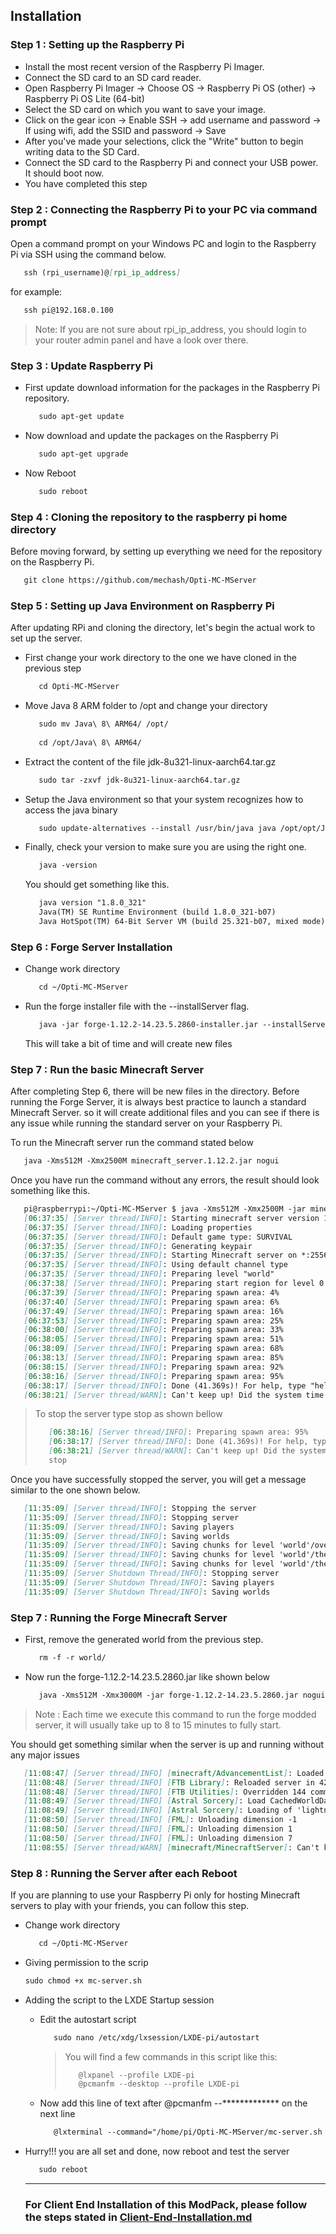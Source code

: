 ## Installation

### Step 1 : Setting up the Raspberry Pi

- Install the most recent version of the Raspberry Pi Imager. 
- Connect the SD card to an SD card reader.
- Open Raspberry Pi Imager -> Choose OS -> Raspberry Pi OS (other) -> Raspberry Pi OS Lite (64-bit)
- Select the SD card on which you want to save your image.
- Click on the gear icon -> Enable SSH -> add username and password -> If using wifi, add the SSID and password -> Save
- After you've made your selections, click the "Write" button to begin writing data to the SD Card.
- Connect the SD card to the Raspberry Pi and connect your USB power. It should boot now.
- You have completed this step 

### Step 2 : Connecting the Raspberry Pi to your PC via command prompt

Open a command prompt on your Windows PC and login to the Raspberry Pi via SSH using the command below.

 ```md
    ssh (rpi_username)@[rpi_ip_address]
 ```
  
  for example:
  
   ```md
      ssh pi@192.168.0.100
   ```

> Note: If you are not sure about rpi_ip_address, you should login to your router admin panel and have a look over there.

### Step 3 : Update Raspberry Pi

- First update download information for the packages in the Raspberry Pi repository. 
  ```md
     sudo apt-get update 
  ```
- Now download and update the packages on the Raspberry Pi
    
  ```md
     sudo apt-get upgrade 
  ```
- Now Reboot

  ```md
     sudo reboot
  ```

### Step 4 : Cloning the repository to the raspberry pi home directory

Before moving forward, by setting up everything we need for the repository on the Raspberry Pi.

```md
   git clone https://github.com/mechash/Opti-MC-MServer
```

### Step 5 :  Setting up Java Environment on Raspberry Pi

After updating RPi and cloning the directory, let's begin the actual work to set up the server.

- First change your work directory to the one we have cloned in the previous step

  ```md
     cd Opti-MC-MServer
  ```

- Move Java 8 ARM folder to /opt and change your directory 

  ```md 
     sudo mv Java\ 8\ ARM64/ /opt/
 
     cd /opt/Java\ 8\ ARM64/
  ```
- Extract the content of the file jdk-8u321-linux-aarch64.tar.gz 
 
  ```md
     sudo tar -zxvf jdk-8u321-linux-aarch64.tar.gz
  ```
- Setup the Java environment so that your system recognizes how to access the java binary

  ```md
     sudo update-alternatives --install /usr/bin/java java /opt/opt/Java\ 8\ ARM64/jdk-16.0.2/bin/java 1
  ```

- Finally, check your version to make sure you are using the right one.

  ```md
     java -version
  ```
  
  You should get something like this.
  
  ```md
     java version "1.8.0_321"
     Java(TM) SE Runtime Environment (build 1.8.0_321-b07)
     Java HotSpot(TM) 64-Bit Server VM (build 25.321-b07, mixed mode)  
  ```

### Step 6 : Forge Server Installation

- Change work directory 

  ```md
     cd ~/Opti-MC-MServer
  ```
  
- Run the forge installer file with the --installServer flag.

  ```md
     java -jar forge-1.12.2-14.23.5.2860-installer.jar --installServer
  ```
  
  This will take a bit of time and will create new files
  
### Step 7 : Run the basic Minecraft Server

After completing Step 6, there will be new files in the directory. Before running the Forge Server, it is always best practice to launch a standard Minecraft Server.
so it will create additional files and you can see if there is any issue while running the standard server on your Raspberry Pi.

To run the Minecraft server run the command stated below

```md
   java -Xms512M -Xmx2500M minecraft_server.1.12.2.jar nogui
```
Once you have run the command without any errors, the result should look something like this.

```md
   pi@raspberrypi:~/Opti-MC-MServer $ java -Xms512M -Xmx2500M -jar minecraft_server.1.12.2.jar nogui
   [06:37:35] [Server thread/INFO]: Starting minecraft server version 1.12.2
   [06:37:35] [Server thread/INFO]: Loading properties
   [06:37:35] [Server thread/INFO]: Default game type: SURVIVAL
   [06:37:35] [Server thread/INFO]: Generating keypair
   [06:37:35] [Server thread/INFO]: Starting Minecraft server on *:25565
   [06:37:35] [Server thread/INFO]: Using default channel type
   [06:37:35] [Server thread/INFO]: Preparing level "world"
   [06:37:38] [Server thread/INFO]: Preparing start region for level 0
   [06:37:39] [Server thread/INFO]: Preparing spawn area: 4%
   [06:37:40] [Server thread/INFO]: Preparing spawn area: 6%
   [06:37:49] [Server thread/INFO]: Preparing spawn area: 16%
   [06:37:53] [Server thread/INFO]: Preparing spawn area: 25%
   [06:38:00] [Server thread/INFO]: Preparing spawn area: 33%
   [06:38:05] [Server thread/INFO]: Preparing spawn area: 51%
   [06:38:09] [Server thread/INFO]: Preparing spawn area: 68%
   [06:38:13] [Server thread/INFO]: Preparing spawn area: 85%
   [06:38:15] [Server thread/INFO]: Preparing spawn area: 92%
   [06:38:16] [Server thread/INFO]: Preparing spawn area: 95%
   [06:38:17] [Server thread/INFO]: Done (41.369s)! For help, type "help" or "?"
   [06:38:21] [Server thread/WARN]: Can't keep up! Did the system time change, or is the server overloaded? Running 4104ms behind, skipping 82 tick(s)
```
> To stop the server type stop as shown bellow 
> ```md 
>    [06:38:16] [Server thread/INFO]: Preparing spawn area: 95%
>    [06:38:17] [Server thread/INFO]: Done (41.369s)! For help, type "help" or "?"
>    [06:38:21] [Server thread/WARN]: Can't keep up! Did the system time change, or is the server overloaded? Running 4104ms behind, skipping 82 tick(s)
>    stop
> ```

Once you have successfully stopped the server, you will get a message similar to the one shown below.

```md
   [11:35:09] [Server thread/INFO]: Stopping the server
   [11:35:09] [Server thread/INFO]: Stopping server
   [11:35:09] [Server thread/INFO]: Saving players
   [11:35:09] [Server thread/INFO]: Saving worlds
   [11:35:09] [Server thread/INFO]: Saving chunks for level 'world'/overworld
   [11:35:09] [Server thread/INFO]: Saving chunks for level 'world'/the_nether
   [11:35:09] [Server thread/INFO]: Saving chunks for level 'world'/the_end
   [11:35:09] [Server Shutdown Thread/INFO]: Stopping server
   [11:35:09] [Server Shutdown Thread/INFO]: Saving players
   [11:35:09] [Server Shutdown Thread/INFO]: Saving worlds
```

### Step 7 : Running the Forge Minecraft Server 

- First, remove the generated world from the previous step.
  
  ```md
     rm -f -r world/
  ```
  
- Now run the forge-1.12.2-14.23.5.2860.jar like shown below 
 
  ```md
     java -Xms512M -Xmx3000M -jar forge-1.12.2-14.23.5.2860.jar nogui
  ```
  
> Note : Each time we execute this command to run the forge modded server, it will usually take up to 8 to 15 minutes to fully start.

You should get something similar when the server is up and running without any major issues 

```md
   [11:08:47] [Server thread/INFO] [minecraft/AdvancementList]: Loaded 886 advancements
   [11:08:48] [Server thread/INFO] [FTB Library]: Reloaded server in 42ms
   [11:08:48] [Server thread/INFO] [FTB Utilities]: Overridden 144 commands
   [11:08:49] [Server thread/INFO] [Astral Sorcery]: Load CachedWorldData 'lightnetwork' for world 0
   [11:08:49] [Server thread/INFO] [Astral Sorcery]: Loading of 'lightnetwork' for world 0 finished.
   [11:08:50] [Server thread/INFO] [FML]: Unloading dimension -1
   [11:08:50] [Server thread/INFO] [FML]: Unloading dimension 1
   [11:08:50] [Server thread/INFO] [FML]: Unloading dimension 7
   [11:08:55] [Server thread/WARN] [minecraft/MinecraftServer]: Can't keep up! Did the system time change, or is the server overloaded? Running 5004ms behind, skipping 100 tick(s)
```

### Step 8 : Running the Server after each Reboot 

If you are planning to use your Raspberry Pi only for hosting Minecraft servers to play with your friends, you can follow this step.

- Change work directory 
  
  ```md
     cd ~/Opti-MC-MServer
  ```
- Giving permission to the scrip

  ```md 
  sudo chmod +x mc-server.sh
  ```

- Adding the script to the LXDE Startup session
  
  - Edit the autostart script 

    ```md
       sudo nano /etc/xdg/lxsession/LXDE-pi/autostart
    ```
  
    > You will find a few commands in this script like this:
    > ```md
    >    @lxpanel --profile LXDE-pi
    >    @pcmanfm --desktop --profile LXDE-pi
    > ```
  
  - Now add this line of text after @pcmanfm --************* on the next line
  
    ```md
       @lxterminal --command="/home/pi/Opti-MC-MServer/mc-server.sh
    ```
  
- Hurry!!! you are all set and done, now reboot and test the server
  
  ```md
     sudo reboot 
  ```
  
  ---
  
  ### For Client End Installation of this ModPack, please follow the steps stated in [Client-End-Installation.md](/Client-End-Installation.md) 
  
  
  
  
  
  
  
  
  
  
  
  
  

